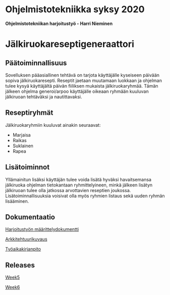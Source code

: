 # Ohjelmistotekniikka syksy 2020
**Ohjelmistotekniikan harjoitustyö - Harri Nieminen**
# Jälkiruokareseptigeneraattori

## Päätoiminnallisuus ##
Sovelluksen pääasiallinen tehtävä on tarjota käyttäjälle 
kyseiseen päivään sopiva jälkiruokaresepti. 
Reseptit jaetaan muutamaan luokkaan ja ohjelman tulee kysyä 
käyttäjältä päivän fiiliksen mukaista jälkiruokaryhmää.
Tämän jälkeen ohjelma generoi/arpoo käyttäjälle oikeaan ryhmään 
kuuluvan jälkiruoan tehtäväksi ja nautittavaksi.

## Reseptiryhmät ##
Jälkiruokaryhmiin kuuluvat ainakin seuraavat: 
-	Marjaisa
-	Raikas
-	Suklainen
- Rapea

## Lisätoiminnot ##
Yllämainitun lisäksi käyttäjän tulee voida lisätä hyväksi havaitsemansa jälkiruoka 
ohjelman tietokantaan ryhmittelyineen, minkä jälkeen lisätyn jälkiruoan tulee 
olla jatkossa arvottavien reseptien joukossa.
Lisätoiminnallisuuksia voisivat olla myös ryhmien listaus sekä uuden ryhmän lisääminen.

## Dokumentaatio ##
[Harjoitustyön määrittelydokumentti](https://www.github.com/melting8snowman/ot-harjoitustyo/blob/master/dokumentaatio/vaatimusmaarittely.md)

[Arkkitehtuurikuvaus](https://github.com/melting8snowman/ot-harjoitustyo/blob/master/dokumentaatio/arkkitehtuurikuvaus.md)

[Työaikakirjanpito](https://github.com/melting8snowman/ot-harjoitustyo/blob/master/tyoaikakirjanpito.txt)

## Releases ##
[Week5](https://github.com/melting8snowman/ot-harjoitustyo/releases/tag/Week5)

[Week6](https://github.com/melting8snowman/ot-harjoitustyo/releases/tag/week6)

